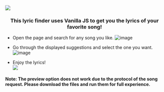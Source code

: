 # <img src="https://user-images.githubusercontent.com/66639966/144232668-d6e4a871-0299-4384-8447-6e7a3b269676.png" />
<h3 align="center">This lyric finder uses Vanilla JS to get you the lyrics of your favorite song!</h3>

 - Open the page and search for any song you like.
   ![image](https://user-images.githubusercontent.com/66639966/144365094-40ed5b37-2785-4df7-98a8-4cb9f45bc156.png)

 - Go through the displayed suggestions and select the one you want.
   ![image](https://user-images.githubusercontent.com/66639966/144365391-6f2b332c-e784-41fa-88ce-da44729588db.png)
   
 - Enjoy the lyrics! <br>
   <img src="https://user-images.githubusercontent.com/66639966/144365506-fdee06ab-49ff-49d8-8fbc-8d90bedf6df6.png"/>
   
#### <b>Note: </b>The preview option does not work due to the protocol of the song request. Please download the files and run them for full experience.
